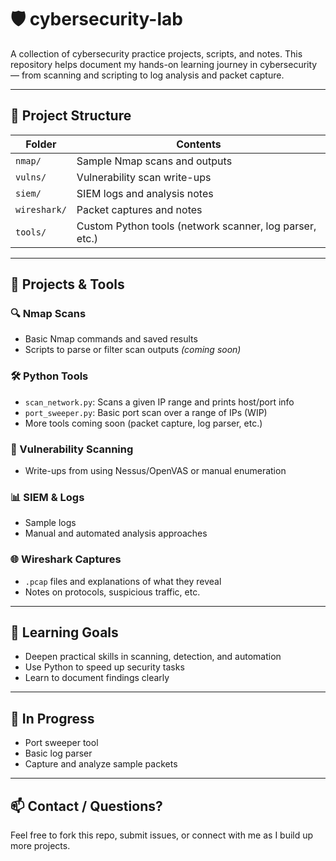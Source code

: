 # 🛡️ cybersecurity-lab

A collection of cybersecurity practice projects, scripts, and notes. This repository helps document my hands-on learning journey in cybersecurity — from scanning and scripting to log analysis and packet capture.

---

## 📁 Project Structure

| Folder | Contents |
|--------|----------|
| `nmap/` | Sample Nmap scans and outputs |
| `vulns/` | Vulnerability scan write-ups |
| `siem/` | SIEM logs and analysis notes |
| `wireshark/` | Packet captures and notes |
| `tools/` | Custom Python tools (network scanner, log parser, etc.) |

---

## 🚀 Projects & Tools

### 🔍 Nmap Scans
- Basic Nmap commands and saved results
- Scripts to parse or filter scan outputs *(coming soon)*

### 🛠️ Python Tools
- `scan_network.py`: Scans a given IP range and prints host/port info
- `port_sweeper.py`: Basic port scan over a range of IPs (WIP)
- More tools coming soon (packet capture, log parser, etc.)

### 🧪 Vulnerability Scanning
- Write-ups from using Nessus/OpenVAS or manual enumeration

### 📊 SIEM & Logs
- Sample logs
- Manual and automated analysis approaches

### 🌐 Wireshark Captures
- `.pcap` files and explanations of what they reveal
- Notes on protocols, suspicious traffic, etc.

---

## 🧠 Learning Goals

- Deepen practical skills in scanning, detection, and automation
- Use Python to speed up security tasks
- Learn to document findings clearly

---

## 📌 In Progress
- Port sweeper tool
- Basic log parser
- Capture and analyze sample packets

---

## 📫 Contact / Questions?

Feel free to fork this repo, submit issues, or connect with me as I build up more projects.
